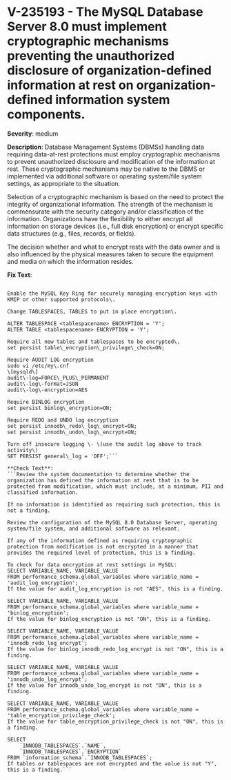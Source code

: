 # V-235193 - The MySQL Database Server 8.0 must implement cryptographic mechanisms preventing the unauthorized disclosure of organization-defined information at rest on organization-defined information system components.

**Severity**: medium

**Description**:
Database Management Systems (DBMSs) handling data requiring data-at-rest protections must employ cryptographic mechanisms to prevent unauthorized disclosure and modification of the information at rest. These cryptographic mechanisms may be native to the DBMS or implemented via additional software or operating system/file system settings, as appropriate to the situation.

Selection of a cryptographic mechanism is based on the need to protect the integrity of organizational information. The strength of the mechanism is commensurate with the security category and/or classification of the information. Organizations have the flexibility to either encrypt all information on storage devices (i.e., full disk encryption) or encrypt specific data structures (e.g., files, records, or fields). 

The decision whether and what to encrypt rests with the data owner and is also influenced by the physical measures taken to secure the equipment and media on which the information resides.

**Fix Text**:
```Configure the MySQL Database Server 8\.0, operating system/file system, and additional software as relevant, to provide the required level of cryptographic protection\.

Enable the MySQL Key Ring for securely managing encryption keys with KMIP or other supported protocols\.

Change TABLESPACES, TABLES to put in place encryption\.

ALTER TABLESPACE <tablespacename> ENCRYPTION = 'Y';
ALTER TABLE <tablespacename> ENCRYPTION = 'Y';

Require all new tables and tablespaces to be encrypted\.
set persist table\_encryption\_privilege\_check=ON;

Require AUDIT LOG encryption
sudo vi /etc/my\.cnf
\[mysqld\]
audit\-log=FORCE\_PLUS\_PERMANENT
audit\-log\-format=JSON
audit\-log\-encryption=AES

Require BINLOG encryption
set persist binlog\_encryption=ON;

Require REDO and UNDO log encryption
set persist innodb\_redo\_log\_encrypt=ON;
set persist innodb\_undo\_log\_encrypt=ON;

Turn off insecure logging \- \(use the audit log above to track activity\)
SET PERSIST general\_log = 'OFF';```

**Check Text**:
```Review the system documentation to determine whether the organization has defined the information at rest that is to be protected from modification, which must include, at a minimum, PII and classified information.

If no information is identified as requiring such protection, this is not a finding.

Review the configuration of the MySQL 8.0 Database Server, operating system/file system, and additional software as relevant.

If any of the information defined as requiring cryptographic protection from modification is not encrypted in a manner that provides the required level of protection, this is a finding.

To check for data encryption at rest settings in MySQL:
SELECT VARIABLE_NAME, VARIABLE_VALUE
FROM performance_schema.global_variables where variable_name = 'audit_log_encryption';
If the value for audit_log_encryption is not "AES", this is a finding.

SELECT VARIABLE_NAME, VARIABLE_VALUE
FROM performance_schema.global_variables where variable_name = 'binlog_encryption'; 
If the value for binlog_encryption is not "ON", this is a finding.

SELECT VARIABLE_NAME, VARIABLE_VALUE
FROM performance_schema.global_variables where variable_name = 'innodb_redo_log_encrypt';
If the value for binlog_innodb_redo_log_encrypt is not "ON", this is a finding.

SELECT VARIABLE_NAME, VARIABLE_VALUE
FROM performance_schema.global_variables where variable_name = 'innodb_undo_log_encrypt';
If the value for innodb_undo_log_encrypt is not "ON", this is a finding.

SELECT VARIABLE_NAME, VARIABLE_VALUE
FROM performance_schema.global_variables where variable_name = 'table_encryption_privilege_check';
If the value for table_encryption_privilege_check is not "ON", this is a finding.

SELECT
    `INNODB_TABLESPACES`.`NAME`,
    `INNODB_TABLESPACES`.`ENCRYPTION`
FROM `information_schema`.`INNODB_TABLESPACES`;
If tables or tablespaces are not encrypted and the value is not "Y", this is a finding.```
